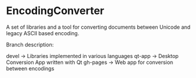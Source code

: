 EncodingConverter
=================

A set of libraries and a tool for converting documents between Unicode and legacy ASCII based encoding.

Branch description:

devel -> Libraries implemented in various languages
qt-app -> Desktop Conversion App written with Qt
gh-pages -> Web app for conversion between encodings